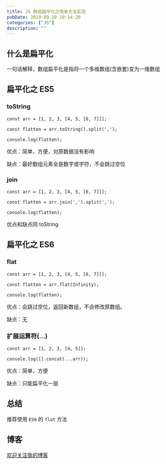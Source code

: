 ```yaml
---
title: JS 数组扁平化之简单方法实现
pubDate: 2019-09-10 10:14:20
categories: ["JS"]
description: ""
---
```


## 什么是扁平化

一句话解释，数组扁平化是指将一个多维数组(含嵌套)变为一维数组

## 扁平化之 ES5

### toString

```
const arr = [1, 2, 3, [4, 5, [6, 7]]];

const flatten = arr.toString().split(',');

console.log(flatten);
```

优点：简单，方便，对原数据没有影响

缺点：最好数组元素全是数字或字符，不会跳过空位

### join

```
const arr = [1, 2, 3, [4, 5, [6, 7]]];

const flatten = arr.join(',').split(',');

console.log(flatten);
```

优点和缺点同 toString

## 扁平化之 ES6

### flat

```
const arr = [1, 2, 3, [4, 5, [6, 7]]];

const flatten = arr.flat(Infinity);

console.log(flatten);
```

优点：会跳过空位，返回新数组，不会修改原数组。

缺点：无

### 扩展运算符(...)

```
const arr = [1, 2, 3, [4, 5]];

console.log([].concat(...arr));
```

优点：简单，方便

缺点：只能扁平化一层

## 总结

推荐使用 `ES6` 的 `flat` 方法

## 博客

[欢迎关注我的博客](https://github.com/xuya227939/LiuJiang-Blog)
